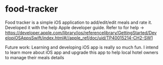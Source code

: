 # food-tracker
Food tracker is a simple iOS application to add/edit/edit meals and rate it.
Developed it with the help Apple developer guide. Refer to for help -> https://developer.apple.com/library/ios/referencelibrary/GettingStarted/DevelopiOSAppsSwift/index.html#//apple_ref/doc/uid/TP40015214-CH2-SW1

Future work:
Learning and developing iOS app is really so much fun. I intend to learn more about iOS app and upgrade this app to help local hotel owners to manage their meals details
